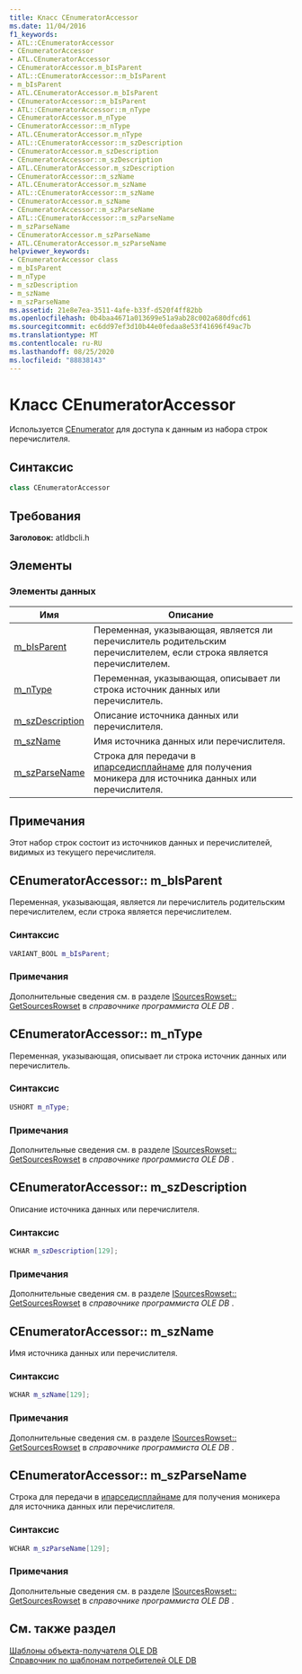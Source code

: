 ```yaml
---
title: Класс CEnumeratorAccessor
ms.date: 11/04/2016
f1_keywords:
- ATL::CEnumeratorAccessor
- CEnumeratorAccessor
- ATL.CEnumeratorAccessor
- CEnumeratorAccessor.m_bIsParent
- ATL::CEnumeratorAccessor::m_bIsParent
- m_bIsParent
- ATL.CEnumeratorAccessor.m_bIsParent
- CEnumeratorAccessor::m_bIsParent
- ATL::CEnumeratorAccessor::m_nType
- CEnumeratorAccessor.m_nType
- CEnumeratorAccessor::m_nType
- ATL.CEnumeratorAccessor.m_nType
- ATL::CEnumeratorAccessor::m_szDescription
- CEnumeratorAccessor.m_szDescription
- CEnumeratorAccessor::m_szDescription
- ATL.CEnumeratorAccessor.m_szDescription
- CEnumeratorAccessor::m_szName
- ATL.CEnumeratorAccessor.m_szName
- ATL::CEnumeratorAccessor::m_szName
- CEnumeratorAccessor.m_szName
- CEnumeratorAccessor::m_szParseName
- ATL::CEnumeratorAccessor::m_szParseName
- m_szParseName
- CEnumeratorAccessor.m_szParseName
- ATL.CEnumeratorAccessor.m_szParseName
helpviewer_keywords:
- CEnumeratorAccessor class
- m_bIsParent
- m_nType
- m_szDescription
- m_szName
- m_szParseName
ms.assetid: 21e8e7ea-3511-4afe-b33f-d520f4ff82bb
ms.openlocfilehash: 0b4baa4671a013699e51a9ab28c002a680dfcd61
ms.sourcegitcommit: ec6dd97ef3d10b44e0fedaa8e53f41696f49ac7b
ms.translationtype: MT
ms.contentlocale: ru-RU
ms.lasthandoff: 08/25/2020
ms.locfileid: "88838143"
---
```

# <a name="cenumeratoraccessor-class"></a>Класс CEnumeratorAccessor

Используется [CEnumerator](../../data/oledb/cenumerator-class.md) для доступа к данным из набора строк перечислителя.

## <a name="syntax"></a>Синтаксис

```cpp
class CEnumeratorAccessor
```

## <a name="requirements"></a>Требования

**Заголовок:** atldbcli.h

## <a name="members"></a>Элементы

### <a name="data-members"></a>Элементы данных

| Имя | Описание |
|-|-|
|[m_bIsParent](#bisparent)|Переменная, указывающая, является ли перечислитель родительским перечислителем, если строка является перечислителем.|
|[m_nType](#ntype)|Переменная, указывающая, описывает ли строка источник данных или перечислитель.|
|[m_szDescription](#szdescription)|Описание источника данных или перечислителя.|
|[m_szName](#szname)|Имя источника данных или перечислителя.|
|[m_szParseName](#szparsename)|Строка для передачи в [ипарседисплайнаме](/windows/win32/api/oleidl/nn-oleidl-iparsedisplayname) для получения моникера для источника данных или перечислителя.|

## <a name="remarks"></a>Примечания

Этот набор строк состоит из источников данных и перечислителей, видимых из текущего перечислителя.

## <a name="cenumeratoraccessorm_bisparent"></a><a name="bisparent"></a> CEnumeratorAccessor:: m_bIsParent

Переменная, указывающая, является ли перечислитель родительским перечислителем, если строка является перечислителем.

### <a name="syntax"></a>Синтаксис

```cpp
VARIANT_BOOL m_bIsParent;
```

### <a name="remarks"></a>Примечания

Дополнительные сведения см. в разделе [ISourcesRowset:: GetSourcesRowset](/previous-versions/windows/desktop/ms711200(v=vs.85)) в *справочнике программиста OLE DB* .

## <a name="cenumeratoraccessorm_ntype"></a><a name="ntype"></a> CEnumeratorAccessor:: m_nType

Переменная, указывающая, описывает ли строка источник данных или перечислитель.

### <a name="syntax"></a>Синтаксис

```cpp
USHORT m_nType;
```

### <a name="remarks"></a>Примечания

Дополнительные сведения см. в разделе [ISourcesRowset:: GetSourcesRowset](/previous-versions/windows/desktop/ms711200(v=vs.85)) в *справочнике программиста OLE DB* .

## <a name="cenumeratoraccessorm_szdescription"></a><a name="szdescription"></a> CEnumeratorAccessor:: m_szDescription

Описание источника данных или перечислителя.

### <a name="syntax"></a>Синтаксис

```cpp
WCHAR m_szDescription[129];
```

### <a name="remarks"></a>Примечания

Дополнительные сведения см. в разделе [ISourcesRowset:: GetSourcesRowset](/previous-versions/windows/desktop/ms711200(v=vs.85)) в *справочнике программиста OLE DB* .

## <a name="cenumeratoraccessorm_szname"></a><a name="szname"></a> CEnumeratorAccessor:: m_szName

Имя источника данных или перечислителя.

### <a name="syntax"></a>Синтаксис

```cpp
WCHAR m_szName[129];
```

### <a name="remarks"></a>Примечания

Дополнительные сведения см. в разделе [ISourcesRowset:: GetSourcesRowset](/previous-versions/windows/desktop/ms711200(v=vs.85)) в *справочнике программиста OLE DB* .

## <a name="cenumeratoraccessorm_szparsename"></a><a name="szparsename"></a> CEnumeratorAccessor:: m_szParseName

Строка для передачи в [ипарседисплайнаме](/windows/win32/api/oleidl/nn-oleidl-iparsedisplayname) для получения моникера для источника данных или перечислителя.

### <a name="syntax"></a>Синтаксис

```cpp
WCHAR m_szParseName[129];
```

### <a name="remarks"></a>Примечания

Дополнительные сведения см. в разделе [ISourcesRowset:: GetSourcesRowset](/previous-versions/windows/desktop/ms711200(v=vs.85)) в *справочнике программиста OLE DB* .

## <a name="see-also"></a>См. также раздел

[Шаблоны объекта-получателя OLE DB](../../data/oledb/ole-db-consumer-templates-cpp.md)<br/>
[Справочник по шаблонам потребителей OLE DB](../../data/oledb/ole-db-consumer-templates-reference.md)
